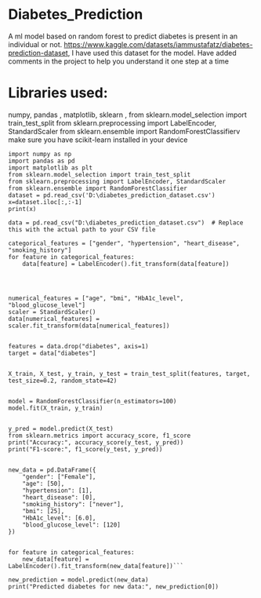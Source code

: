 # Diabetes_Prediction
 A ml model based on random forest to predict diabetes is present in an individual or not.
 https://www.kaggle.com/datasets/iammustafatz/diabetes-prediction-dataset, I have used this dataset for the model.
 Have added comments in the project to help you understand it one step at a time
# Libraries used:
numpy, pandas , matplotlib, sklearn , 
from sklearn.model_selection import train_test_split
from sklearn.preprocessing import LabelEncoder, StandardScaler
from sklearn.ensemble import RandomForestClassifierv
 make sure you have scikit-learn installed in your device

```code
import numpy as np
import pandas as pd
import matplotlib as plt
from sklearn.model_selection import train_test_split
from sklearn.preprocessing import LabelEncoder, StandardScaler
from sklearn.ensemble import RandomForestClassifier
dataset = pd.read_csv('D:\diabetes_prediction_dataset.csv')
x=dataset.iloc[:,:-1]
print(x)

data = pd.read_csv("D:\diabetes_prediction_dataset.csv")  # Replace this with the actual path to your CSV file

categorical_features = ["gender", "hypertension", "heart_disease", "smoking_history"]
for feature in categorical_features:
    data[feature] = LabelEncoder().fit_transform(data[feature])




numerical_features = ["age", "bmi", "HbA1c_level", "blood_glucose_level"]
scaler = StandardScaler()
data[numerical_features] = scaler.fit_transform(data[numerical_features])


features = data.drop("diabetes", axis=1)
target = data["diabetes"]


X_train, X_test, y_train, y_test = train_test_split(features, target, test_size=0.2, random_state=42)


model = RandomForestClassifier(n_estimators=100)
model.fit(X_train, y_train)


y_pred = model.predict(X_test)
from sklearn.metrics import accuracy_score, f1_score
print("Accuracy:", accuracy_score(y_test, y_pred))
print("F1-score:", f1_score(y_test, y_pred))


new_data = pd.DataFrame({
    "gender": ["Female"],
    "age": [50],
    "hypertension": [1],
    "heart_disease": [0],
    "smoking_history": ["never"],
    "bmi": [25],
    "HbA1c_level": [6.0],
    "blood_glucose_level": [120]
})


for feature in categorical_features:
    new_data[feature] = LabelEncoder().fit_transform(new_data[feature])```

new_prediction = model.predict(new_data)
print("Predicted diabetes for new data:", new_prediction[0])





